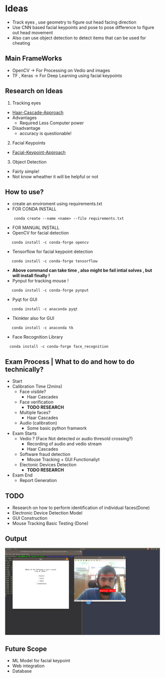 # Ideas
- Track eyes , use geometry to figure out head facing direction
- Use CNN based facial keypoints and pose to pose difference to figure out head movement
- Also can use object detection to detect items that can be used for cheating

## Main FrameWorks
- OpenCV -> For Processing on Vedio and images
- TF , Keras -> For Deep Learning using facial keypoints

## Research on Ideas
1. Tracking eyes 
  - [Haar-Cascade-Approach](https://www.youtube.com/watch?v=RvfF9CDzn1s&ab_channel=ProgrammingKnowledge)
  - Advantages
    - Required Less Computer power
  - Disadvantage
    - accuracy is questionable!
2. Facial Keypoints
  - [Facial-Keypoint-Approach](https://www.youtube.com/watch?v=vC3bTziLRTA&ab_channel=NeuralDimension)
3. Object Detection
  - Fairly simple!
  - Not know wheather it will be helpful or not

## How to use?
- create an enviroment using requirements.txt
- FOR CONDA INSTALL
```
    conda create --name <name> --file requirements.txt
```
- FOR MANUAL INSTALL
- OpenCV for facial detection
```
   conda install -c conda-forge opencv
```
- Tensorflow for facial keypoint detection
```
   conda install -c conda-forge tensorflow 
```
- **Above command can take time , also might be fail intial solves , but will install finally !**
- Pynput for tracking mouse !
```
   conda install -c conda-forge pynput
```
- Pyqt for GUI
```
   conda install -c anaconda pyqt
```
- Tkinkter also for GUI
```
   conda install -c anaconda tk
```
- Face Recognition Library
```
  conda install -c conda-forge face_recognition

```

## Exam Process | What to do and how to do technically?
- Start
- Calibration Time (2mins)
   - Face visible?
      - Haar Cascades
   - Face verification
      - **TODO RESEARCH**
   - Multiple faces?
      - Haar Cascades
   - Audio (calibration)
      - Some basic python framwork
- Exam Starts
   - Vedio ? (Face Not detected or audio thresold crossing?)
      - Recording of audio and vedio stream
      - Haar Cascades
   - Software fraud detection
      - Mouse Tracking + GUI Functionaliyt
   - Electonic Devices Detection
      - **TODO RESEARCH**
- Exam End
  - Report Generation 

## TODO
- Research on how to perform identification of individual faces(Done)
- Electronic Device Detection Model
- GUI Construction
- Mouse Tracking Basic Testing (Done)

## Output

![output](output.jpg)

## Future Scope
- ML Model for facial keypoint 
- Web integration
- Database

